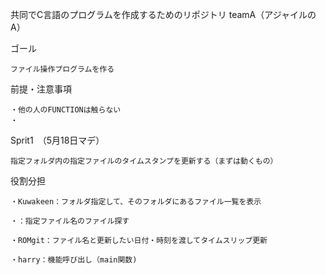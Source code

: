 共同でC言語のプログラムを作成するためのリポジトリ
teamA（アジャイルのA）

ゴール
	
	ファイル操作プログラムを作る

前提・注意事項

	・他の人のFUNCTIONは触らない
	・
Sprit1　（5月18日マデ）

	指定フォルダ内の指定ファイルのタイムスタンプを更新する（まずは動くもの）



役割分担

	・Kuwakeen：フォルダ指定して、そのフォルダにあるファイル一覧を表示

	・：指定ファイル名のファイル探す
	
	・ROMgit：ファイル名と更新したい日付・時刻を渡してタイムスリップ更新

	・harry：機能呼び出し（main関数)


